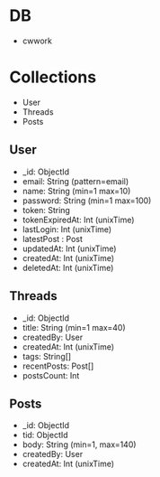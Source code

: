 # DB

  * cwwork

# Collections

  * User
  * Threads
  * Posts

## User

  * _id: ObjectId
  * email: String (pattern=email)
  * name: String (min=1 max=10)
  * password: String (min=1 max=100)
  * token: String
  * tokenExpiredAt: Int (unixTime)
  * lastLogin: Int (unixTime)
  * latestPost : Post
  * updatedAt: Int (unixTime)
  * createdAt: Int (unixTime)
  * deletedAt: Int (unixTime)


## Threads

  * _id: ObjectId
  * title: String (min=1 max=40)
  * createdBy: User
  * createdAt: Int (unixTime)
  * tags: String[]
  * recentPosts: Post[]
  * postsCount: Int


## Posts

  * _id: ObjectId
  * tid: ObjectId
  * body: String (min=1, max=140)
  * createdBy: User
  * createdAt: Int (unixTime)


